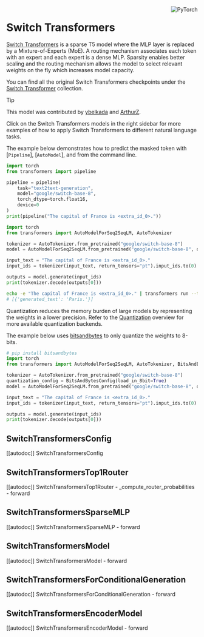 <!--Copyright 2022 The HuggingFace Team. All rights reserved.

Licensed under the Apache License, Version 2.0 (the "License"); you may not use this file except in compliance with
the License. You may obtain a copy of the License at

http://www.apache.org/licenses/LICENSE-2.0

Unless required by applicable law or agreed to in writing, software distributed under the License is distributed on
an "AS IS" BASIS, WITHOUT WARRANTIES OR CONDITIONS OF ANY KIND, either express or implied. See the License for the
specific language governing permissions and limitations under the License.

⚠️ Note that this file is in Markdown but contain specific syntax for our doc-builder (similar to MDX) that may not be
rendered properly in your Markdown viewer.

-->

<div style="float: right;">
    <div class="flex flex-wrap space-x-1">
        <img alt="PyTorch" src="https://img.shields.io/badge/PyTorch-DE3412?style=flat&logo=pytorch&logoColor=white">
    </div>
</div>

# Switch Transformers

[Switch Transformers](https://huggingface.co/papers/2101.03961) is a sparse T5 model where the MLP layer is replaced by a Mixture-of-Experts (MoE). A routing mechanism associates each token with an expert and each expert is a dense MLP. Sparsity enables better scaling and the routing mechanism allows the model to select relevant weights on the fly which increases model capacity.

You can find all the original Switch Transformers checkpoints under the [Switch Transformer](https://huggingface.co/collections/google/switch-transformers-release-6548c35c6507968374b56d1f) collection.


> [!TIP]
> This model was contributed by [ybelkada](https://huggingface.co/ybelkada) and [ArthurZ](https://huggingface.co/ArthurZ).
>
> Click on the Switch Transformers models in the right sidebar for more examples of how to apply Switch Transformers to different natural language tasks.

The example below demonstrates how to predict the masked token with [`Pipeline`], [`AutoModel`], and from the command line.

<hfoptions id="usage">
<hfoption id="Pipeline">

```python
import torch
from transformers import pipeline

pipeline = pipeline(
    task="text2text-generation", 
    model="google/switch-base-8",
    torch_dtype=torch.float16,
    device=0
)
print(pipeline("The capital of France is <extra_id_0>."))
```

</hfoption>
<hfoption id="AutoModel">

```python
import torch
from transformers import AutoModelForSeq2SeqLM, AutoTokenizer

tokenizer = AutoTokenizer.from_pretrained("google/switch-base-8")
model = AutoModelForSeq2SeqLM.from_pretrained("google/switch-base-8", device_map="auto", torch_dtype=torch.float16)

input_text = "The capital of France is <extra_id_0>."
input_ids = tokenizer(input_text, return_tensors="pt").input_ids.to(0)

outputs = model.generate(input_ids)
print(tokenizer.decode(outputs[0]))
```

</hfoption>
<hfoption id="transformers CLI">

```bash
echo -e "The capital of France is <extra_id_0>." | transformers run --task text2text-generation --model google/switch-base-8 --device 0
# [{'generated_text': 'Paris.'}]
```

</hfoption>
</hfoptions>

Quantization reduces the memory burden of large models by representing the weights in a lower precision. Refer to the [Quantization](../quantization/overview) overview for more available quantization backends.

The example below uses [bitsandbytes](../quantization/bitsandbytes/) to only quantize the weights to 8-bits.

```py
# pip install bitsandbytes
import torch
from transformers import AutoModelForSeq2SeqLM, AutoTokenizer, BitsAndBytesConfig

tokenizer = AutoTokenizer.from_pretrained("google/switch-base-8")
quantization_config = BitsAndBytesConfig(load_in_8bit=True)
model = AutoModelForSeq2SeqLM.from_pretrained("google/switch-base-8", device_map="auto", quantization_config=quantization_config)

input_text = "The capital of France is <extra_id_0>."
input_ids = tokenizer(input_text, return_tensors="pt").input_ids.to(0)

outputs = model.generate(input_ids)
print(tokenizer.decode(outputs[0]))
```


## SwitchTransformersConfig

[[autodoc]] SwitchTransformersConfig

## SwitchTransformersTop1Router

[[autodoc]] SwitchTransformersTop1Router
    - _compute_router_probabilities
    - forward

## SwitchTransformersSparseMLP

[[autodoc]] SwitchTransformersSparseMLP
    - forward

## SwitchTransformersModel

[[autodoc]] SwitchTransformersModel
    - forward

## SwitchTransformersForConditionalGeneration

[[autodoc]] SwitchTransformersForConditionalGeneration
    - forward

## SwitchTransformersEncoderModel

[[autodoc]] SwitchTransformersEncoderModel
    - forward
